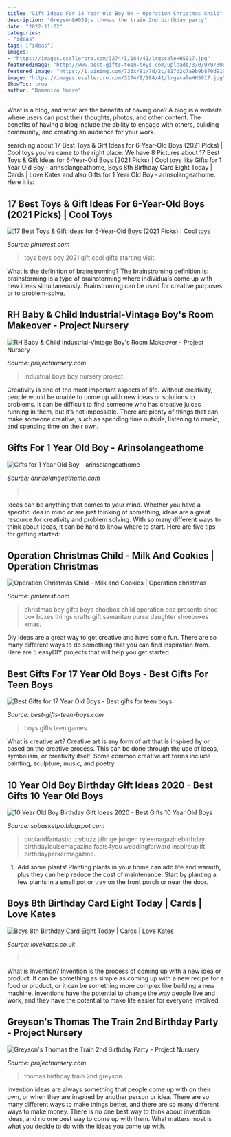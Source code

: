 ```yaml
---
title: "Gift Ideas For 14 Year Old Boy Uk ~ Operation Christmas Child"
description: "Greyson&#039;s thomas the train 2nd birthday party"
date: "2022-11-02"
categories:
- "ideas"
tags: ["ideas"]
images:
- "https://images.esellerpro.com/3274/I/184/41/lrgscaleHHS017.jpg"
featuredImage: "http://www.best-gifts-teen-boys.com/uploads/3/0/9/9/3099226/3869069_orig.jpg"
featured_image: "https://i.pinimg.com/736x/81/7d/2c/817d2c7a9b9b870d919c39680a410348.jpg"
image: "https://images.esellerpro.com/3274/I/184/41/lrgscaleHHS017.jpg"
ShowToc: true
author: "Domenico Moore"
---
```



What is a blog, and what are the benefits of having one?
A blog is a website where users can post their thoughts, photos, and other content. The benefits of having a blog include the ability to engage with others, building community, and creating an audience for your work.

	

		
searching about 17 Best Toys &amp; Gift Ideas for 6-Year-Old Boys (2021 Picks) | Cool toys you've came to the right place. We have 8 Pictures about 17 Best Toys &amp; Gift Ideas for 6-Year-Old Boys (2021 Picks) | Cool toys like Gifts for 1 Year Old Boy - arinsolangeathome, Boys 8th Birthday Card Eight Today | Cards | Love Kates and also Gifts for 1 Year Old Boy - arinsolangeathome. Here it is:
		
    
## 17 Best Toys &amp; Gift Ideas For 6-Year-Old Boys (2021 Picks) | Cool Toys

<img loading=lazy src="https://i.pinimg.com/736x/14/21/9b/14219bdaa280def95705fb877148a5f8.jpg" onerror="this.onerror=null;this.src='https://tse2.mm.bing.net/th?id=OIP.h6MEhmyamM_KXzaZuC68hAHaLG&amp;pid=15.1';" alt="17 Best Toys &amp; Gift Ideas for 6-Year-Old Boys (2021 Picks) | Cool toys">

_Source: pinterest.com_

>toys boys boy 2021 gift cool gifts starting visit. 

	

What is the definition of brainstroming?
The brainstroming definition is:
brainstorming is a type of brainstorming where individuals come up with new ideas simultaneously. Brainstroming can be used for creative purposes or to problem-solve.

    
## RH Baby &amp; Child Industrial-Vintage Boy&#039;s Room Makeover - Project Nursery

<img loading=lazy src="https://projectnursery.com/wp-content/uploads/2014/05/Project-Nursery_0203-1024x682.jpg" onerror="this.onerror=null;this.src='https://tse1.mm.bing.net/th?id=OIP.DGBG6GDvi4gz4KzMlwFg4wHaE7&amp;pid=15.1';" alt="RH Baby &amp; Child Industrial-Vintage Boy&#039;s Room Makeover - Project Nursery">

_Source: projectnursery.com_

>industrial boys boy nursery project. 

	

Creativity is one of the most important aspects of life. Without creativity, people would be unable to come up with new ideas or solutions to problems. It can be difficult to find someone who has creative juices running in them, but it’s not impossible. There are plenty of things that can make someone creative, such as spending time outside, listening to music, and spending time on their own.

    
## Gifts For 1 Year Old Boy - Arinsolangeathome

<img loading=lazy src="https://arinsolangeathome.com/wp-content/uploads/2018/05/1-Year-Old-Boy-3-683x1024.png" onerror="this.onerror=null;this.src='https://tse2.mm.bing.net/th?id=OIP.Kwr8CHT19cR66P2TV4IfnwHaLG&amp;pid=15.1';" alt="Gifts for 1 Year Old Boy - arinsolangeathome">

_Source: arinsolangeathome.com_

>. 

	

Ideas can be anything that comes to your mind. Whether you have a specific idea in mind or are just thinking of something, ideas are a great resource for creativity and problem solving. With so many different ways to think about ideas, it can be hard to know where to start. Here are five tips for getting started: 

    
## Operation Christmas Child - Milk And Cookies | Operation Christmas

<img loading=lazy src="https://i.pinimg.com/originals/21/54/75/21547588402e57ef169aabc80e486bcd.jpg" onerror="this.onerror=null;this.src='https://tse2.mm.bing.net/th?id=OIP.crlXoBh7VCUrSvZMpJhk8gHaHY&amp;pid=15.1';" alt="Operation Christmas Child - Milk and Cookies | Operation christmas">

_Source: pinterest.com_

>christmas boy gifts boys shoebox child operation occ presents shoe box boxes things crafts gift samaritan purse daughter shoeboxes xmas. 

	

Diy ideas are a great way to get creative and have some fun. There are so many different ways to do something that you can find inspiration from. Here are 5 easyDIY projects that will help you get started.

    
## Best Gifts For 17 Year Old Boys - Best Gifts For Teen Boys

<img loading=lazy src="http://www.best-gifts-teen-boys.com/uploads/3/0/9/9/3099226/3869069_orig.jpg" onerror="this.onerror=null;this.src='https://tse1.mm.bing.net/th?id=OIP.J82ZVxvnXTY7tiyVb1McwQHaJ4&amp;pid=15.1';" alt="Best Gifts for 17 Year Old Boys - Best gifts for teen boys">

_Source: best-gifts-teen-boys.com_

>boys gifts teen games. 

	

What is creative art?
Creative art is any form of art that is inspired by or based on the creative process. This can be done through the use of ideas, symbolism, or creativity itself. Some common creative art forms include painting, sculpture, music, and poetry.

    
## 10 Year Old Boy Birthday Gift Ideas 2020 - Best Gifts 10 Year Old Boys

<img loading=lazy src="https://i.pinimg.com/736x/81/7d/2c/817d2c7a9b9b870d919c39680a410348.jpg" onerror="this.onerror=null;this.src='https://tse3.mm.bing.net/th?id=OIP.r5Yo5aB4sgGp6znZD-lfsQHaOG&amp;pid=15.1';" alt="10 Year Old Boy Birthday Gift Ideas 2020 - Best Gifts 10 Year Old Boys">

_Source: sobasketpo.blogspot.com_

>coolandfantastic toybuzz jährige jungen ryleemagazinebirthday birthdaylouisemagazine facts4you weddingforward inspireuplift birthdayparkermagazine. 

	

1. Add some plants! Planting plants in your home can add life and warmth, plus they can help reduce the cost of maintenance. Start by planting a few plants in a small pot or tray on the front porch or near the door.

    
## Boys 8th Birthday Card Eight Today | Cards | Love Kates

<img loading=lazy src="https://images.esellerpro.com/3274/I/184/41/lrgscaleHHS017.jpg" onerror="this.onerror=null;this.src='https://tse1.mm.bing.net/th?id=OIP.1am0K7Q8N3AcAnKTEcly2gHaKZ&amp;pid=15.1';" alt="Boys 8th Birthday Card Eight Today | Cards | Love Kates">

_Source: lovekates.co.uk_

>. 

	

What is Invention?
Invention is the process of coming up with a new idea or product. It can be something as simple as coming up with a new recipe for a food or product, or it can be something more complex like building a new machine. Inventions have the potential to change the way people live and work, and they have the potential to make life easier for everyone involved.

    
## Greyson&#039;s Thomas The Train 2nd Birthday Party - Project Nursery

<img loading=lazy src="https://projectnursery.com/wp-content/uploads/2013/12/IMG_6554-768x1024.jpg" onerror="this.onerror=null;this.src='https://tse1.mm.bing.net/th?id=OIP.4WTefy75bebWqke453a1uAHaJ4&amp;pid=15.1';" alt="Greyson&#039;s Thomas the Train 2nd Birthday Party - Project Nursery">

_Source: projectnursery.com_

>thomas birthday train 2nd greyson. 

	

Invention ideas are always something that people come up with on their own, or when they are inspired by another person or idea. There are so many different ways to make things better, and there are so many different ways to make money. There is no one best way to think about invention ideas, and no one best way to come up with them. What matters most is what you decide to do with the ideas you come up with.

